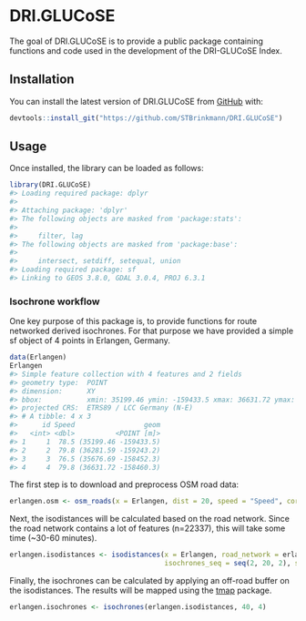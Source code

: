 
<!-- README.md is generated from README.Rmd. Please edit that file -->

# DRI.GLUCoSE

<!-- badges: start -->

<!-- badges: end -->

The goal of DRI.GLUCoSE is to provide a public package containing
functions and code used in the development of the DRI-GLUCoSE Index.

## Installation

You can install the latest version of DRI.GLUCoSE from
[GitHub](https://CRAN.R-project.org) with:

``` r
devtools::install_git("https://github.com/STBrinkmann/DRI.GLUCoSE")
```

## Usage

Once installed, the library can be loaded as follows:

``` r
library(DRI.GLUCoSE)
#> Loading required package: dplyr
#> 
#> Attaching package: 'dplyr'
#> The following objects are masked from 'package:stats':
#> 
#>     filter, lag
#> The following objects are masked from 'package:base':
#> 
#>     intersect, setdiff, setequal, union
#> Loading required package: sf
#> Linking to GEOS 3.8.0, GDAL 3.0.4, PROJ 6.3.1
```

### Isochrone workflow

One key purpose of this package is, to provide functions for route
networked derived isochrones. For that purpose we have provided a simple
sf object of 4 points in Erlangen, Germany.

``` r
data(Erlangen)
Erlangen
#> Simple feature collection with 4 features and 2 fields
#> geometry type:  POINT
#> dimension:      XY
#> bbox:           xmin: 35199.46 ymin: -159433.5 xmax: 36631.72 ymax: -158452.3
#> projected CRS:  ETRS89 / LCC Germany (N-E)
#> # A tibble: 4 x 3
#>      id Speed                 geom
#>   <int> <dbl>          <POINT [m]>
#> 1     1  78.5 (35199.46 -159433.5)
#> 2     2  79.8 (36281.59 -159243.2)
#> 3     3  76.5 (35676.69 -158452.3)
#> 4     4  79.8 (36631.72 -158460.3)
```

The first step is to download and preprocess OSM road data:

``` r
erlangen.osm <- osm_roads(x = Erlangen, dist = 20, speed = "Speed", cores = 4)
```

Next, the isodistances will be calculated based on the road network.
Since the road network contains a lot of features (n=22337), this will
take some time (\~30-60 minutes).

``` r
erlangen.isodistances <- isodistances(x = Erlangen, road_network = erlangen.osm, tag = "id",
                                      isochrones_seq = seq(2, 20, 2), speed = "Speed", cores = 4)
```

Finally, the isochrones can be calculated by applying an off-road buffer
on the isodistances. The results will be mapped using the
[tmap](https://github.com/mtennekes/tmap) package.

``` r
erlangen.isochrones <- isochrones(erlangen.isodistances, 40, 4)
```
